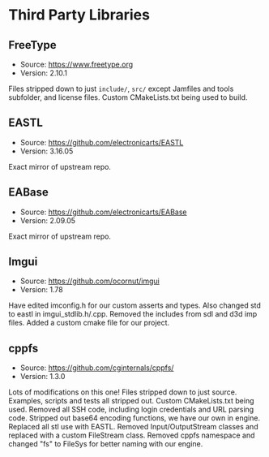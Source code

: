 # Third Party Libraries

## FreeType

- Source: https://www.freetype.org
- Version: 2.10.1

Files stripped down to just `include/`, `src/` except Jamfiles and tools subfolder, and license files. Custom CMakeLists.txt being used to build. 

## EASTL

- Source: https://github.com/electronicarts/EASTL
- Version: 3.16.05

Exact mirror of upstream repo.

## EABase

- Source: https://github.com/electronicarts/EABase 
- Version: 2.09.05

Exact mirror of upstream repo.

## Imgui

- Source: https://github.com/ocornut/imgui
- Version: 1.78

Have edited imconfig.h for our custom asserts and types. Also changed std to eastl in imgui_stdlib.h/.cpp. Removed the includes from sdl and d3d imp files. Added a custom cmake file for our project.

## cppfs

- Source: https://github.com/cginternals/cppfs/
- Version: 1.3.0

Lots of modifications on this one! Files stripped down to just source. Examples, scripts and tests all stripped out. Custom CMakeLists.txt being used. Removed all SSH code, including login credentials and URL parsing code. Stripped out base64 encoding functions, we have our own in engine. Replaced all stl use with EASTL. Removed Input/OutputStream classes and replaced with a custom FileStream class. Removed cppfs namespace and changed "fs" to FileSys for better naming with our engine.
